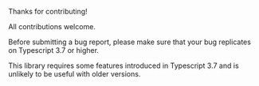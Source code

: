 Thanks for contributing!

All contributions welcome.

Before submitting a bug report, please make sure that your bug replicates on Typescript 3.7 or higher.

This library requires some features introduced in Typescript 3.7 and is unlikely to be useful with older versions.
